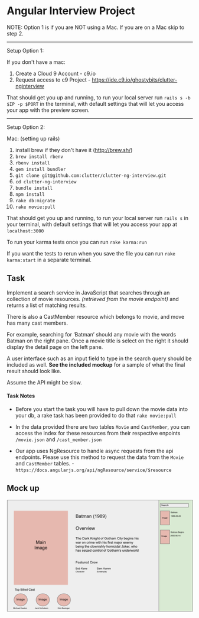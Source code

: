 # Angular Interview Project

NOTE: Option 1 is if you are NOT  using a Mac. If you are on a Mac skip to step 2.

----
Setup Option 1:

If you don't have a mac:

1. Create a Cloud 9 Account - c9.io
2. Request access to c9 Project - https://ide.c9.io/ghostybits/clutter-nginterview

That should get you up and running, to run your local server run `rails s -b $IP -p $PORT` in the terminal, with default settings that will let you access your app with the preview screen.

----

Setup Option 2:

Mac: (setting up rails)

1. install brew if they don't have it (http://brew.sh/)
2. `brew install rbenv`
3. `rbenv install`
4. `gem install bundler`
5. `git clone git@github.com:clutter/clutter-ng-interview.git`
6. `cd clutter-ng-interview`
7. `bundle install`
8. `npm install`
9. `rake db:migrate`
10. `rake movie:pull`

That should get you up and running, to run your local server run `rails s` in your terminal, with default settings that will let you access your app at `localhost:3000`


To run your karma tests once you can run `rake karma:run`

If you want the tests to rerun when you save the file you can run `rake karma:start` in a separate terminal.

## Task
Implement a search service in JavaScript that searches through an collection of movie resources. _(retrieved from the movie endpoint)_ and returns a list of matching results.

There is also a CastMember resource which belongs to movie, and move has many cast members.

For example, searching for ‘Batman’ should any movie with the words Batman on the right pane.  Once a movie title is select on the right it should display the detail page on the left pane.

A user interface such as an input field to type in the search query should be included as well. **See the included mockup** for a sample of what the final result should look like.

Assume the API might be slow.

#### Task Notes

* Before you start the task you will have to pull down the movie data into your db, a rake task has been provided to do that `rake movie:pull`

* In the data provided there are two tables `Movie` and `CastMember`, you can access the index for these resources from their respective enpoints `/movie.json` and `/cast_member.json`

* Our app uses NgResource to handle async requests from the api endpoints. Please use this method to request the data from the `Movie` and `CastMember` tables. - `https://docs.angularjs.org/api/ngResource/service/$resource`

## Mock up
![Mock Up](doc/lab_ui.png)
